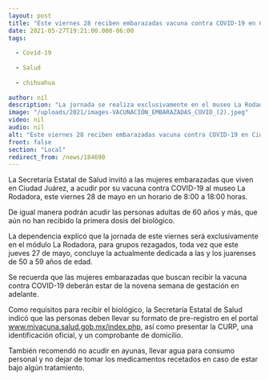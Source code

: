 ```yaml
---
layout: post
title: "Este viernes 28 reciben embarazadas vacuna contra COVID-19 en Ciudad Juárez"
date: 2021-05-27T19:21:00.000-06:00
tags:
  
  - Covid-19
  
  - Salud
  
  - chihuahua
  
author: nil
description: "La jornada se realiza exclusivamente en el museo La Rodadora; también se atenderá a grupos rezagados como personas de 60 años y más que no han recibido la primera dosis, y del grupo de 50 a 59 que no pudo acudir en días previos, informa la Secretaría Estatal de Salud"
image: "/uploads/2021/images-VACUNACIÓN_EMBARAZADAS_COVID_(2).jpeg"
video: nil
audio: nil
alt: "Este viernes 28 reciben embarazadas vacuna contra COVID-19 en Ciudad Juárez"
front: false
section: "Local"
redirect_from: /news/184690
---
```


La Secretaría Estatal de Salud invitó a las mujeres embarazadas que viven en Ciudad Juárez, a acudir por su vacuna contra COVID-19 al museo La Rodadora, este viernes 28 de mayo en un horario de 8:00 a 18:00 horas.

De igual manera podrán acudir las personas adultas de 60 años y más, que aún no han recibido la primera dosis del biológico.

La dependencia explicó que la jornada de este viernes será exclusivamente en el módulo La Rodadora, para grupos rezagados, toda vez que este jueves 27 de mayo, concluye la actualmente dedicada a las y los juarenses de 50 a 59 años de edad.

Se recuerda que las mujeres embarazadas que buscan recibir la vacuna contra COVID-19 deberán estar de la novena semana de gestación en adelante.

Como requisitos para recibir el biológico, la Secretaría Estatal de Salud indicó que las personas deben llevar su formato de pre-registro en el portal www.mivacuna.salud.gob.mx/index.php, así como presentar la CURP, una identificación oficial, y un comprobante de domicilio.

También recomendó no acudir en ayunas, llevar agua para consumo personal y no dejar de tomar los medicamentos recetados en caso de estar bajo algún tratamiento.  